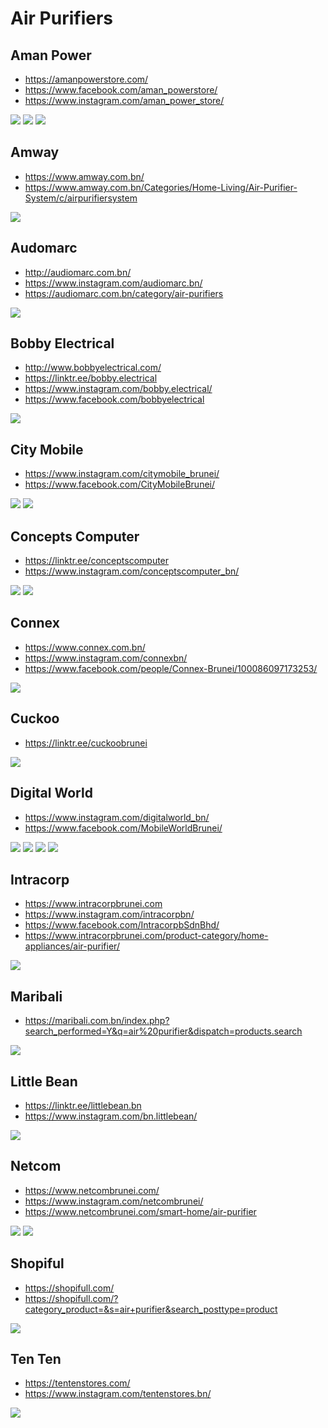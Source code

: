 # Air Purifiers

## Aman Power
- https://amanpowerstore.com/
- https://www.facebook.com/aman_powerstore/
- https://www.instagram.com/aman_power_store/

![](air-purifiers/aman-power-1.jpg)
![](air-purifiers/aman-power-2.jpg)
![](air-purifiers/aman-power-3.jpg)

## Amway
- https://www.amway.com.bn/
- https://www.amway.com.bn/Categories/Home-Living/Air-Purifier-System/c/airpurifiersystem

![](air-purifiers/amway-1.jpg)

## Audomarc
- http://audiomarc.com.bn/
- https://www.instagram.com/audiomarc.bn/
- https://audiomarc.com.bn/category/air-purifiers

![](air-purifiers/audiomarc-1.jpg)

## Bobby Electrical
- http://www.bobbyelectrical.com/
- https://linktr.ee/bobby.electrical
- https://www.instagram.com/bobby.electrical/
- https://www.facebook.com/bobbyelectrical

![](air-purifiers/bobby-electrical-1.jpg)

## City Mobile
- https://www.instagram.com/citymobile_brunei/
- https://www.facebook.com/CityMobileBrunei/

![](air-purifiers/citymobile-1.jpg)
![](air-purifiers/citymobile-2.jpg)

## Concepts Computer
- https://linktr.ee/conceptscomputer
- https://www.instagram.com/conceptscomputer_bn/

![](air-purifiers/concepts-1.jpg)
![](air-purifiers/concepts-2.jpg)

## Connex
- https://www.connex.com.bn/
- https://www.instagram.com/connexbn/
- https://www.facebook.com/people/Connex-Brunei/100086097173253/

![](air-purifiers/connex-1.jpg)

## Cuckoo
- https://linktr.ee/cuckoobrunei

![](air-purifiers/cuckoo-1.jpg)

## Digital World
- https://www.instagram.com/digitalworld_bn/
- https://www.facebook.com/MobileWorldBrunei/

![](air-purifiers/digitalworld-1.jpg)
![](air-purifiers/digitalworld-2.jpg)
![](air-purifiers/digitalworld-3.jpg)
![](air-purifiers/digitalworld-4.jpg)

## Intracorp
- https://www.intracorpbrunei.com
- https://www.instagram.com/intracorpbn/
- https://www.facebook.com/IntracorpbSdnBhd/
- https://www.intracorpbrunei.com/product-category/home-appliances/air-purifier/

![](air-purifiers/intracorp-1.jpg)

## Maribali
- https://maribali.com.bn/index.php?search_performed=Y&q=air%20purifier&dispatch=products.search

![](air-purifiers/maribali-1.jpg)

## Little Bean
- https://linktr.ee/littlebean.bn
- https://www.instagram.com/bn.littlebean/

![](air-purifiers/littlebean-1.jpg)

## Netcom
- https://www.netcombrunei.com/
- https://www.instagram.com/netcombrunei/
- https://www.netcombrunei.com/smart-home/air-purifier

![](air-purifiers/netcom-1.jpg)
![](air-purifiers/netcom-2.jpg)

## Shopiful
- https://shopifull.com/
- https://shopifull.com/?category_product=&s=air+purifier&search_posttype=product

![](air-purifiers/shopifull-1.jpg)

## Ten Ten
- https://tentenstores.com/
- https://www.instagram.com/tentenstores.bn/

![](air-purifiers/tenten-1.jpg)